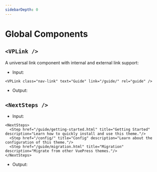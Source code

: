 ```yaml
---
sidebarDepth: 0
---
```


# Global Components

## `<VPLink />`

A universal link component with internal and external link support:

- Input:

```vue
<VPLink class="nav-link" text="Guide" link="/guide/" rel="guide" />
```

- Output:

<VPLink class="nav-link" text="Guide" link="/guide/" rel="guide" />

## `<NextSteps />`

- Input:

```vue
<NextSteps>
  <Step href="/guide/getting-started.html" title="Getting Started" description="Learn how to quickly install and use this theme."/>
  <Step href="/config/" title="Config" description="Learn about the configuration of this theme."/>
  <Step href="/guide/migration.html" title="Migration" description="Migrate from other VuePress themes."/>
</NextSteps>
```

- Output:

<NextSteps>
  <Step href="/guide/getting-started.html" title="Getting Started" description="Learn how to quickly install and use this theme."/>
  <Step href="/config/" title="Config" description="Learn about the configuration of this theme."/>
  <Step href="/guide/migration.html" title="Migration" description="Migrate from other VuePress themes."/>
</NextSteps>



